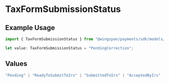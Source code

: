 # TaxFormSubmissionStatus

## Example Usage

```typescript
import { TaxFormSubmissionStatus } from "@wingspan/payments/sdk/models/shared";

let value: TaxFormSubmissionStatus = "PendingCorrection";
```

## Values

```typescript
"Pending" | "ReadyToSubmitToIrs" | "SubmittedToIrs" | "AcceptedByIrs" | "RejectedByIrs" | "PendingCorrection" | "Excluded" | "Ineligible"
```